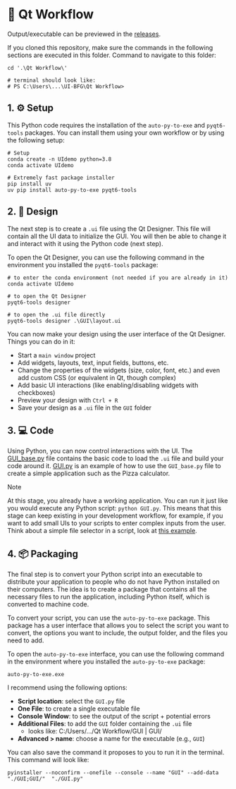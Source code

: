 <!-- Qt workflow ~ Philippe Soubrier ~ 24/05/2024 -->
# 🔄 Qt Workflow

Output/executable can be previewed in the [releases](releases).

If you cloned this repository, make sure the commands in the following sections are executed in this folder. Command to navigate to this folder:
```shell
cd '.\Qt Workflow\'

# terminal should look like:
# PS C:\Users\...\UI-BFG\Qt Workflow> 
```

## 1. ⚙️ Setup

This Python code requires the installation of the `auto-py-to-exe` and `pyqt6-tools` packages. You can install them using your own workflow or by using the following setup:

```shell
# Setup
conda create -n UIdemo python=3.8
conda activate UIdemo 

# Extremely fast package installer
pip install uv 
uv pip install auto-py-to-exe pyqt6-tools 
```

## 2. 🎨 Design

The next step is to create a `.ui` file using the Qt Designer. This file will contain all the UI data to initialize the GUI. You will then be able to change it and interact with it using the Python code (next step).

To open the Qt Designer, you can use the following command in the environment you installed the `pyqt6-tools` package:
```shell
# to enter the conda environment (not needed if you are already in it)
conda activate UIdemo

# to open the Qt Designer
pyqt6-tools designer

# to open the .ui file directly
pyqt6-tools designer .\GUI\layout.ui
```

You can now make your design using the user interface of the Qt Designer. Things you can do in it:
- Start a `main window` project
- Add widgets, layouts, text, input fields, buttons, etc.
- Change the properties of the widgets (size, color, font, etc.) and even add custom CSS (or equivalent in Qt, though complex)
- Add basic UI interactions (like enabling/disabling widgets with checkboxes)
- Preview your design with `Ctrl + R`
- Save your design as a `.ui` file in the `GUI` folder

## 3. 💻 Code

Using Python, you can now control interactions with the UI. The [GUI_base.py](GUI_base.py) file contains the basic code to load the `.ui` file and build your code around it. [GUI.py](GUI.py) is an example of how to use the `GUI_base.py` file to create a simple application such as the Pizza calculator.

> [!NOTE]
> At this stage, you already have a working application. You can run it just like you would execute any Python script: `python GUI.py`. This means that this stage can keep existing in your development workflow, for example, if you want to add small UIs to your scripts to enter complex inputs from the user. Think about a simple file selector in a script, look at [this example](file_selector.py).

## 4. 📦 Packaging

The final step is to convert your Python script into an executable to distribute your application to people who do not have Python installed on their computers. The idea is to create a package that contains all the necessary files to run the application, including Python itself, which is converted to machine code.

To convert your script, you can use the `auto-py-to-exe` package. This package has a user interface that allows you to select the script you want to convert, the options you want to include, the output folder, and the files you need to add.

To open the `auto-py-to-exe` interface, you can use the following command in the environment where you installed the `auto-py-to-exe` package:
```shell
auto-py-to-exe.exe
```

I recommend using the following options:
- **Script location**: select the `GUI.py` file
- **One File**: to create a single executable file
- **Console Window**: to see the output of the script + potential errors
- **Additional Files**: to add the `GUI` folder containing the `.ui` file
  - looks like: C:/Users/.../Qt Workflow/GUI | GUI/
- **Advanced > name**: choose a name for the executable (e.g., `GUI`)

You can also save the command it proposes to you to run it in the terminal. This command will look like:
```shell
pyinstaller --noconfirm --onefile --console --name "GUI" --add-data "./GUI;GUI/"  "./GUI.py"
```